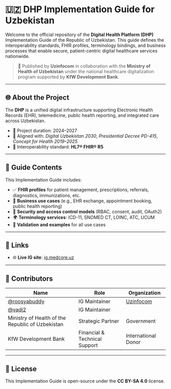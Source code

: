 # 🇺🇿 DHP Implementation Guide for Uzbekistan

Welcome to the official repository of the **Digital Health Platform (DHP)** Implementation Guide of the Republic of Uzbekistan. This guide defines the interoperability standards, FHIR profiles, terminology bindings, and business processes that enable secure, patient-centric digital healthcare services nationwide.

> 📌 Published by **Uzinfocom** in collaboration with the **Ministry of Health of Uzbekistan** under the national healthcare digitalization program supported by **KfW Development Bank**.


---

## 🌐 About the Project

The **DHP** is a unified digital infrastructure supporting Electronic Health Records (EHR), telemedicine, public health reporting, and integrated care across Uzbekistan.

* 📅 Project duration: 2024–2027
* 🧭 Aligned with: *Digital Uzbekistan 2030*, *Presidential Decree PD-415*, *Concept for Health 2019–2025*
* 🔗 Interoperability standard: **HL7® FHIR® R5**


---

## 📘 Guide Contents

This Implementation Guide includes:

* ✅ **FHIR profiles** for patient management, prescriptions, referrals, diagnostics, immunizations, etc.
* 🏥 **Business use cases** (e.g., EHR exchange, appointment booking, public health reporting)
* 🔐 **Security and access control models** (RBAC, consent, audit, OAuth2)
* 🌍 **Terminology services**: ICD-11, SNOMED CT, LOINC, ATC, UCUM
* 🧪 **Validation and examples** for all use cases


---

## 🔗 Links

* 🌐 **Live IG site**: [ig.medcore.uz](https://ig.medcore.uz)


---

## 👥 Contributors

| Name                                             | Role                          | Organization                      |
|--------------------------------------------------|-------------------------------|-----------------------------------|
| [@roosyabuddy](https://github.com/roosyabuddy)   | IG Maintainer                 | [Uzinfocom](https://uzinfocom.uz) |
| [@vadi2](https://github.com/vadi2)               | IG Maintainer                 |                                   |
| Ministry of Health of the Republic of Uzbekistan | Strategic Partner             | Government                        |
| KfW Development Bank                             | Financial & Technical Support | International Donor               |

---

## 📜 License

This Implementation Guide is open-source under the **CC BY-SA 4.0** license.